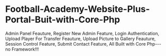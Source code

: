 # Football-Academy-Website-Plus-Portal-Buit-with-Core-Php
Admin Panel Feauture,
Register New Admin Feature,
Login Authentication,
Upload Player For Transfer Feauture,
Upload Picture to Gallery Feauture,
Session Control Feature,
Submit Contact Feature,
All Built with Core Php---no Framework!!!
